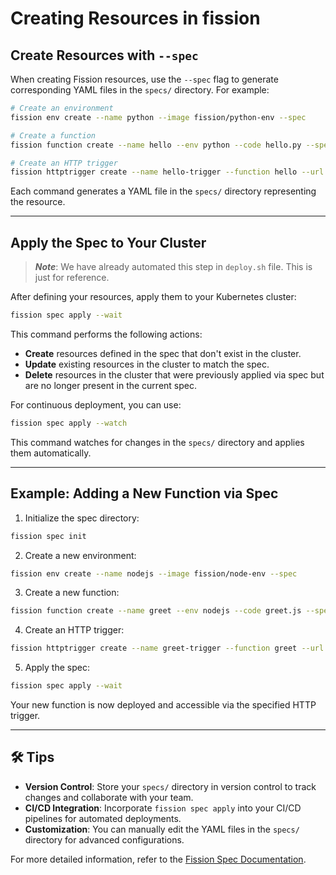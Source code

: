 
# Creating Resources in fission


## Create Resources with `--spec`

When creating Fission resources, use the `--spec` flag to generate corresponding YAML files in the `specs/` directory. For example:

```bash
# Create an environment
fission env create --name python --image fission/python-env --spec

# Create a function
fission function create --name hello --env python --code hello.py --spec

# Create an HTTP trigger
fission httptrigger create --name hello-trigger --function hello --url /hello --method GET --spec
```

Each command generates a YAML file in the `specs/` directory representing the resource.

---

## Apply the Spec to Your Cluster

> ***Note***: We have already automated this step in `deploy.sh` file. This is just for reference.

After defining your resources, apply them to your Kubernetes cluster:

```bash
fission spec apply --wait
```

This command performs the following actions:

* **Create** resources defined in the spec that don't exist in the cluster.
* **Update** existing resources in the cluster to match the spec.
* **Delete** resources in the cluster that were previously applied via spec but are no longer present in the current spec.

For continuous deployment, you can use:

```bash
fission spec apply --watch
```

This command watches for changes in the `specs/` directory and applies them automatically.

---

## Example: Adding a New Function via Spec

1. Initialize the spec directory:

```bash
fission spec init
```

2. Create a new environment:

```bash
fission env create --name nodejs --image fission/node-env --spec
```

3. Create a new function:

```bash
fission function create --name greet --env nodejs --code greet.js --spec
```

4. Create an HTTP trigger:

```bash
fission httptrigger create --name greet-trigger --function greet --url /greet --method GET --spec
```

5. Apply the spec:

```bash
fission spec apply --wait
```

Your new function is now deployed and accessible via the specified HTTP trigger.

---

## 🛠️ Tips

* **Version Control**: Store your `specs/` directory in version control to track changes and collaborate with your team.
* **CI/CD Integration**: Incorporate `fission spec apply` into your CI/CD pipelines for automated deployments.
* **Customization**: You can manually edit the YAML files in the `specs/` directory for advanced configurations.

For more detailed information, refer to the [Fission Spec Documentation](https://fission.io/docs/usage/spec/).